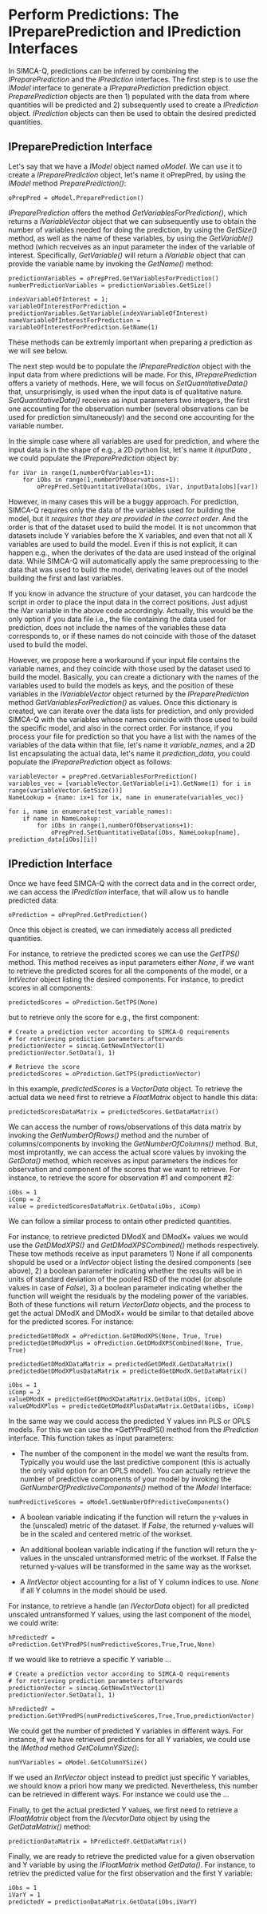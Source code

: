 # Perform Predictions: The IPreparePrediction and IPrediction Interfaces

In SIMCA-Q, predictions can be inferred by combining the *IPreparePrediction* and the *IPrediction* interfaces. The first step is to use the *IModel* interface to generate a *IPreparePrediction* prediction object. *PreparePrediction* objects are then 1) populated with the data from where quantities will be predicted and 2) subsequently used to create a *IPrediction* object. *IPrediction* objects can then be used to obtain the desired predicted quantities.

## IPreparePrediction Interface

Let's say that we have a *IModel* object named *oModel*. We can use it to create a *IPreparePrediction* object, let's name it oPrepPred, by using the *IModel* method *PreparePrediction()*:
```
oPrepPred = oModel.PreparePrediction()
```

*IPreparePrediction* offers the method *GetVariablesForPrediction()*, which returns a *IVariableVector* object that we can subsequently use to obtain the number of variables needed for doing the prediction, by using the *GetSize()* method, as well as the name of these variables, by using the *GetVariable()* method (which recveives as an input parameter the index of the variable of interest. Specifically, *GetVariable()* will return a *IVariable* object that can provide the variable name by invoking the *GetName()* method:
```
predictionVariables = oPrepPred.GetVariablesForPrediction()
numberPredictionVariables = predictionVariables.GetSize()

indexVariableOfInterest = 1;
variableOfInterestForPrediction = predictionVariables.GetVariable(indexVariableOfInterest)
nameVariableOfInterestForPrediction = variableOfInterestForPrediction.GetName(1)
```

These methods can be extremly important when preparing a prediction as we will see below.

The next step would be to populate the *IPreparePrediction* object with the input data from where predictions will be made. For this, *IPreparePrediction* offers a variety of methods. Here, we will focus on *SetQuantitativeData()* that, unsurprisingly, is used when the input data is of qualitative nature. *SetQuantitativeData()* receives as input parameters two integers, the first one accounting for the observation number (several observations can be used for prediction simultaneously) and the second one accounting for the variable number.

In the simple case where all variables are used for prediction, and where the input data is in the shape of e.g., a 2D python list, let's name it *inputData* , we could populate the *IPreparePrediction* object by:

```
for iVar in range(1,numberOfVariables+1):
    for iObs in range(1,numberOfObservations+1):
        oPrepPred.SetQuantitativeData(iObs, iVar, inputData[obs][var])
```

However, in many cases this will be a buggy approach. For prediction, SIMCA-Q requires only the data of the variables used for building the model, but it _requires that they are provided in the correct order_. And the order is that of the dataset used to build the model. It is not uncommon that datasets include Y variables before the X variables, and even that not all X variables are used to build the model. Even if this is not explicit, it can happen e.g., when the derivates of the data are used instead of the original data. While SIMCA-Q will automatically apply the same preprocessing to the data that was used to build the model, derivating leaves out of the model building the first and last variables.

If you know in advance the structure of your dataset, you can hardcode the script in order to place the input data in the correct positions. Just adjust the iVar variable in the above code accordingly. Actually, this would be the only option if you data file i.e., the file containing the data used for prediction, does not include the names of the variables these data corresponds to, or if these names do not coincide with those of the dataset used to build the model.

However, we propose here a workaround if your input file contains the variable names, and they coincide with those used by the dataset used to build the model. Basically, you can create a dictionary with the names of the variables used to build the models as keys, and the position of these variables in the *IVariableVector* object returned by the *IPreparePrediction* method *GetVariablesForPrediction()* as values. Once this dictionary is created, we can iterate over the data lists for prediction, and only provided SIMCA-Q with the variables whose names coincide with those used to build the specific model, and also in the correct order. For instance, if you process your file for prediction so that you have a list with the names of the variables of the data within that file, let's name it *variable_names*, and a 2D list encapsulating the actual data, let's name it *prediction_data*, you could populate the *IPreparePrediction* object as follows:
```
variableVector = prepPred.GetVariablesForPrediction()
variables_vec = [variableVector.GetVariable(i+1).GetName(1) for i in range(variableVector.GetSize())]
NameLookup = {name: ix+1 for ix, name in enumerate(variables_vec)}

for i, name in enumerate(test_variable_names):
    if name in NameLookup:
        for iObs in range(1,numberOfObservations+1):
            oPrepPred.SetQuantitativeData(iObs, NameLookup[name], prediction_data[iObs][i])
```

## IPrediction Interface

Once we have feed SIMCA-Q with the correct data and in the correct order, we can access the *IPrediction* interface, that will allow us to handle predicted data:
```
oPrediction = oPrepPred.GetPrediction()
```

Once this object is created, we can inmediately access all predicted quantities.

For instance, to retrieve the predicted scores we can use the *GetTPS()* method. This method receives as input parameters either *None*, if we want to retrieve the predicted scores for all the components of the model, or a *IntVector* object listing the desired components. For instance, to predict scores in all components:
```
predictedScores = oPrediction.GetTPS(None)
```

but to retrieve only the score for e.g., the first component:
```
# Create a prediction vector according to SIMCA-Q requirements
# for retrieving prediction parameters afterwards
predictionVector = simcaq.GetNewIntVector(1)
predictionVector.SetData(1, 1)

# Retrieve the score
predictedScores = oPrediction.GetTPS(predictionVector)
```

In this example, *predictedScores* is a *VectorData* object. To retrieve the actual data we need first to retrieve a *FloatMatrix* object to handle this data:
```
predictedScoresDataMatrix = predictedScores.GetDataMatrix()
```

We can access the number of rows/observations of this data matrix by invoking the *GetNumberOfRows()* method and the number of columns/components by invoking the *GetNumberOfColumns()* method. But, most improtantly, we can access the actual score values by invoking the *GetData()* method, which receives as input parameters the indices for observation and component of the scores that we want to retrieve. For instance, to retrieve the score for observation #1 and component #2:
```
iObs = 1
iComp = 2
value = predictedScoresDataMatrix.GetData(iObs, iComp)
```

We can follow a similar process to ontain other predicted quantities.

For instance, to retrieve predicted DModX and DModX+ values we would use the *GetDModXPS()* and *GetDModXPSCombined()* methods respectively. These tow methods receive as input parameters 1) None if all components shopuld be used or a *IntVector* object listing the desired components (see above), 2) a boolean parameter indicating whether the results will be in units of standard deviation of the pooled RSD of the model (or absolute values in case of *False*), 3) a boolean parameter indicating whether the function will weight the residuals by the modeling power of the variables. Both of these functions will return *VectorData* objects, and the process to get the actual DModX and DModX+ would be similar to that detailed above for the predicted scores. For instance:
```
predictedGetDModX = oPrediction.GetDModXPS(None, True, True)
predictedGetDModXPlus = oPrediction.GetDModXPSCombined(None, True, True)

predictedGetDModXDataMatrix = predictedGetDModX.GetDataMatrix()
predictedGetDModXPlusDataMatrix = predictedGetDModX.GetDataMatrix()

iObs = 1
iComp = 2
valueDModX = predictedGetDModXDataMatrix.GetData(iObs, iComp)
valueDModXPlus = predictedGetDModXPlusDataMatrix.GetData(iObs, iComp)
```

In the same way we could access the predicted Y values inn PLS or OPLS models. For this we can use the *GetYPredPS() method from the *IPrediction* interface. This function takes as input parameters:

- The number of the component in the model we want the results from. Typically you would use the last predictive component (this is actually the only valid option for an OPLS model). You can actually retrieve the number of predictive components of your model by invoking the *GetNumberOfPredictiveComponents()* method of the *IModel* Interface: 
```
numPredictiveScores = oModel.GetNumberOfPredictiveComponents()
```

- A boolean variable indicating if the function will return the y-values in the (unscaled) metric of the dataset. If *False*, the returned y-values will be in the scaled and centered metric of the workset.

- An additional boolean variable indicating if the function will return the y-values in the unscaled untransformed metric of the workset. If False the returned y-values will be transformed in the same way as the workset.

- A *IIntVector* object accounting for a list of Y column indices to use. *None* if all Y columns in the model should be used.

For instance, to retrieve a handle (an *IVectorData* object) for all predicted unscaled untransformed Y values, using the last component of the model, we could write:
```
hPredictedY = oPrediction.GetYPredPS(numPredictiveScores,True,True,None)
```

If we would like to retrieve a specific Y variable ...
```
# Create a prediction vector according to SIMCA-Q requirements
# for retrieving prediction parameters afterwards
predictionVector = simcaq.GetNewIntVector(1)
predictionVector.SetData(1, 1)

hPredictedY = prediction.GetYPredPS(numPredictiveScores,True,True,predictionVector)
```

We could get the number of predicted Y variables in different ways. For instance, if we have retrieved predictions for all Y variables, we could use the *IMethod* method *GetColumnYSize()*:
```
numYVariables = oModel.GetColumnYSize()
```

If we used an *IIntVector* object instead to predict just specific Y variables, we should know a priori how many we predicted. Nevertheless, this number can be retrieved in different ways. For instance we could use the ...

Finally, to get the actual predicted Y values, we first need to retrieve a *IFloatMatrix* object from the *IVecvtorData* object by using the *GetDataMatrix()* method:
```
predictionDataMatrix = hPredictedY.GetDataMatrix()
```

Finally, we are ready to retrieve the predicted value for a given observation and Y variable by using the *IFloatMatrix* method *GetData()*. For instance, to retriev the predicted value for the first observation and the first Y variable:
```
iObs = 1
iVarY = 1
predictedY = predictionDataMatrix.GetData(iObs,iVarY)
```

